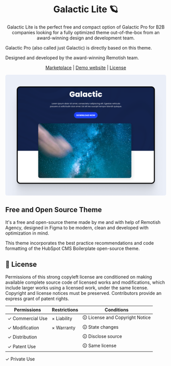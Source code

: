 <h1 align="center">Galactic Lite 🪐</h1>

<p align="center">
Galactic Lite is the perfect free and compact option of Galactic Pro for B2B companies looking for a fully optimized theme out-of-the-box from an award-winning design and development team.

Galactic Pro (also called just Galactic) is directly based on this theme.

Designed and developed by the award-winning Remotish team.
</p>

<p align="center">
  <a href="https://ecosystem.hubspot.com/marketplace/website/galactic-lite-theme-by-remotish">Marketplace</a> |
  <a href="https://marketplace.remotish.agency/galactic-lite-theme">Demo website</a> |
  <a href="./LICENSE">License</a>
</p>

<img src="./images/Thumbnails/Theme Template - Home.png" alt="Promotional cover of Relaxm Theme">

## Free and Open Source Theme
It's a free and open-source theme made by me and with help of Remotish Agency, designed in Figma to be modern, clean and developed with optimization in mind.

This theme incorporates the best practice recommendations and code formatting of the HubSpot CMS Boilerplate open-source theme.

## 📄 License

Permissions of this strong copyleft license are conditioned on making available complete source code of licensed works and modifications, which include larger works using a licensed work, under the same license. Copyright and license notices must be preserved. Contributors provide an express grant of patent rights.

| Permissions | Restrictions | Conditions
| --- | --- | --- 
&check; Commercial Use | &times; Liability | &#x1f6c8; License and Copyright Notice
&check; Modification   | &times; Warranty | &#x1f6c8; State changes
&check; Distribution |  | &#x1f6c8; Disclose source
&check; Patent Use |  | &#x1f6c8; Same license
&check; Private Use
